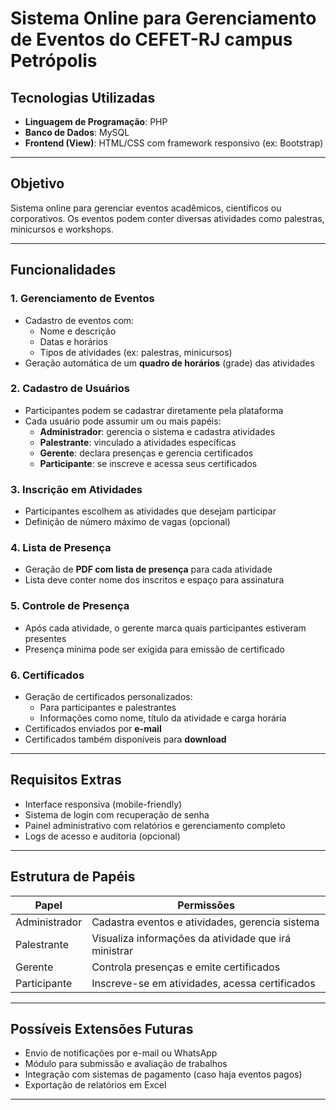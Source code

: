 # Sistema Online para Gerenciamento de Eventos do CEFET-RJ campus Petrópolis

## Tecnologias Utilizadas

- **Linguagem de Programação**: PHP
- **Banco de Dados**: MySQL
- **Frontend (View)**: HTML/CSS com framework responsivo (ex: Bootstrap)

---

## Objetivo

Sistema online para gerenciar eventos acadêmicos, científicos ou corporativos. Os eventos podem conter diversas atividades como palestras, minicursos e workshops.

---

## Funcionalidades

### 1. Gerenciamento de Eventos

- Cadastro de eventos com:
  - Nome e descrição
  - Datas e horários
  - Tipos de atividades (ex: palestras, minicursos)
- Geração automática de um **quadro de horários** (grade) das atividades

### 2. Cadastro de Usuários

- Participantes podem se cadastrar diretamente pela plataforma
- Cada usuário pode assumir um ou mais papéis:
  - **Administrador**: gerencia o sistema e cadastra atividades
  - **Palestrante**: vinculado a atividades específicas
  - **Gerente**: declara presenças e gerencia certificados
  - **Participante**: se inscreve e acessa seus certificados

### 3. Inscrição em Atividades

- Participantes escolhem as atividades que desejam participar
- Definição de número máximo de vagas (opcional)

### 4. Lista de Presença

- Geração de **PDF com lista de presença** para cada atividade
- Lista deve conter nome dos inscritos e espaço para assinatura

### 5. Controle de Presença

- Após cada atividade, o gerente marca quais participantes estiveram presentes
- Presença mínima pode ser exigida para emissão de certificado

### 6. Certificados

- Geração de certificados personalizados:
  - Para participantes e palestrantes
  - Informações como nome, título da atividade e carga horária
- Certificados enviados por **e-mail**
- Certificados também disponíveis para **download**

---

## Requisitos Extras

- Interface responsiva (mobile-friendly)
- Sistema de login com recuperação de senha
- Painel administrativo com relatórios e gerenciamento completo
- Logs de acesso e auditoria (opcional)

---

## Estrutura de Papéis

| Papel         | Permissões                                                                 |
|---------------|----------------------------------------------------------------------------|
| Administrador | Cadastra eventos e atividades, gerencia sistema                           |
| Palestrante   | Visualiza informações da atividade que irá ministrar                      |
| Gerente       | Controla presenças e emite certificados                                   |
| Participante  | Inscreve-se em atividades, acessa certificados                            |

---

## Possíveis Extensões Futuras

- Envio de notificações por e-mail ou WhatsApp
- Módulo para submissão e avaliação de trabalhos
- Integração com sistemas de pagamento (caso haja eventos pagos)
- Exportação de relatórios em Excel

---

